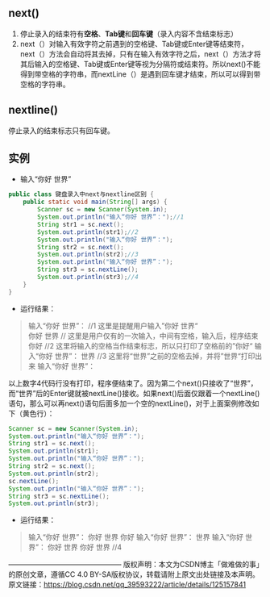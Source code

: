 ## next()

1. 停止录入的结束符有**空格**、**Tab键**和**回车键**（录入内容不含结束标志）
2. next（）对输入有效字符之前遇到的空格键、Tab键或Enter键等结束符，next（）方法会自动将其去掉，只有在输入有效字符之后，next（）方法才将其后输入的空格键、Tab键或Enter键等视为分隔符或结束符。所以next()不能得到带空格的字符串，而nextLine（）是遇到回车键才结束，所以可以得到带空格的字符串。

## nextline()

停止录入的结束标志只有回车键。

## 实例

- 输入“你好 世界”

```java
public class 键盘录入中next与nextline区别 {
    public static void main(String[] args) {
        Scanner sc = new Scanner(System.in);
        System.out.println("输入“你好 世界”：");//1
        String str1 = sc.next();
        System.out.println(str1);//2
        System.out.println("输入“你好 世界”：");
        String str2 = sc.next();
        System.out.println(str2);//3
        System.out.println("输入“你好 世界”：");
        String str3 = sc.nextLine();
        System.out.println(str3);//4
    }
}
```

- 运行结果：

> 输入“你好 世界”：        //1   这里是提醒用户输入”你好 世界“   
> 你好 世界                    //       这里是用户仅有的一次输入，中间有空格，输入后，程序结束
> 你好                            //2     这里将输入的空格当作结束标志，所以只打印了空格前的”你好“
> 输入“你好 世界”：
> 世界                           //3     这里将“世界”之前的空格去掉，并将”世界“打印出来
> 输入“你好 世界”：          




以上数字4代码行没有打印，程序便结束了。因为第二个next()只接收了“世界”，而“世界”后的Enter键就被nextLine()接收。如果next()后面仅跟着一个nextLine()语句，那么可以再next()语句后面多加一个空的nextLine()，对于上面案例修改如下（黄色行）：

```java
Scanner sc = new Scanner(System.in);
System.out.println("输入“你好 世界”：");
String str1 = sc.next();
System.out.println(str1);
System.out.println("输入“你好 世界”：");
String str2 = sc.next();
System.out.println(str2);
sc.nextLine();
System.out.println("输入“你好 世界”：");
String str3 = sc.nextLine();
System.out.println(str3);
```

- 运行结果：

> 输入“你好 世界”：
> 你好 世界
> 你好
> 输入“你好 世界”：
> 世界
> 输入“你好 世界”：
> 你好 世界
> 你好 世界                            //4     


————————————————
版权声明：本文为CSDN博主「做难做的事」的原创文章，遵循CC 4.0 BY-SA版权协议，转载请附上原文出处链接及本声明。
原文链接：https://blog.csdn.net/qq_39593222/article/details/125157841